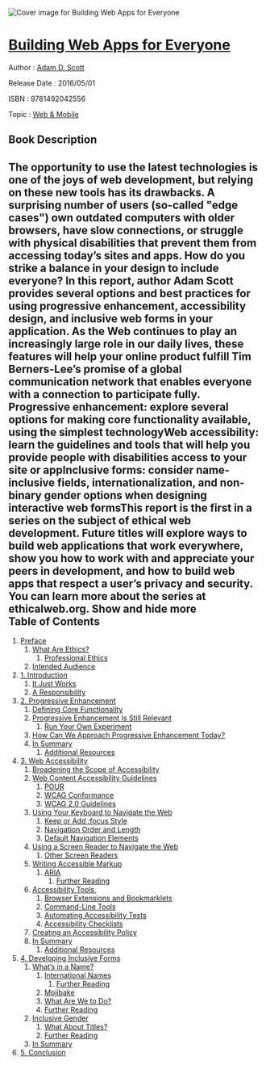 ![Cover image for Building Web Apps for Everyone](https://imgdetail.ebookreading.net/cover/cover/web_mobile/EB9781492042556.jpg)

[Building Web Apps for Everyone](https://ebookreading.net/view/book/Building+Web+Apps+for+Everyone-EB9781492042556_1.html "Building Web Apps for Everyone")
====================================================================================================================

Author : [Adam D. Scott](https://ebookreading.net/search/author/Adam+D.+Scott)

Release Date : 2016/05/01

ISBN : 9781492042556

Topic : [Web & Mobile](https://ebookreading.net/search/category/web-mobile)

Book Description
-----------------

 The opportunity to use the latest technologies is one of the joys of web development, but relying on these new tools has its drawbacks. A surprising number of users (so-called "edge cases") own outdated computers with older browsers, have slow connections, or struggle with physical disabilities that prevent them from accessing today’s sites and apps. How do you strike a balance in your design to include everyone?
In this report, author Adam Scott provides several options and best practices for using progressive enhancement, accessibility design, and inclusive web forms in your application. As the Web continues to play an increasingly large role in our daily lives, these features will help your online product fulfill Tim Berners-Lee’s promise of a global communication network that enables everyone with a connection to participate fully.
Progressive enhancement: explore several options for making core functionality available, using the simplest technologyWeb accessibility: learn the guidelines and tools that will help you provide people with disabilities access to your site or appInclusive forms: consider name-inclusive fields, internationalization, and non-binary gender options when designing interactive web formsThis report is the first in a series on the subject of ethical web development. Future titles will explore ways to build web applications that work everywhere, show you how to work with and appreciate your peers in development, and how to build web apps that respect a user’s privacy and security. You can learn more about the series at ethicalweb.org.
        Show and hide more                
Table of Contents
-----------------

1. [Preface](https://ebookreading.net/view/book/Building+Web+Apps+for+Everyone-EB9781492042556_5.html#idm140609042209984)
    1. [What Are Ethics?](https://ebookreading.net/view/book/Building+Web+Apps+for+Everyone-EB9781492042556_5.html#idm140609042221632)
        1. [Professional Ethics](https://ebookreading.net/view/book/Building+Web+Apps+for+Everyone-EB9781492042556_5.html#idm140609042114640)
    1. [Intended Audience](https://ebookreading.net/view/book/Building+Web+Apps+for+Everyone-EB9781492042556_5.html#idm140609042192400)
1. [1. Introduction](https://ebookreading.net/view/book/Building+Web+Apps+for+Everyone-EB9781492042556_6.html#idm140609042065648)
    1. [It Just Works](https://ebookreading.net/view/book/Building+Web+Apps+for+Everyone-EB9781492042556_6.html#idm140609042390112)
    1. [A Responsibility](https://ebookreading.net/view/book/Building+Web+Apps+for+Everyone-EB9781492042556_6.html#idm140609042050352)
1. [2. Progressive Enhancement](https://ebookreading.net/view/book/Building+Web+Apps+for+Everyone-EB9781492042556_7.html#idm140609042044928)
    1. [Defining Core Functionality](https://ebookreading.net/view/book/Building+Web+Apps+for+Everyone-EB9781492042556_7.html#idm140609042076160)
    1. [Progressive Enhancement Is Still Relevant](https://ebookreading.net/view/book/Building+Web+Apps+for+Everyone-EB9781492042556_7.html#idm140609042102032)
        1. [Run Your Own Experiment](https://ebookreading.net/view/book/Building+Web+Apps+for+Everyone-EB9781492042556_7.html#idm140609041525392)
    1. [How Can We Approach Progressive Enhancement Today?](https://ebookreading.net/view/book/Building+Web+Apps+for+Everyone-EB9781492042556_7.html#idm140609042101408)
    1. [In Summary](https://ebookreading.net/view/book/Building+Web+Apps+for+Everyone-EB9781492042556_7.html#idm140609038207984)
        1. [Additional Resources](https://ebookreading.net/view/book/Building+Web+Apps+for+Everyone-EB9781492042556_7.html#idm140609037182240)
1. [3. Web Accessibility](https://ebookreading.net/view/book/Building+Web+Apps+for+Everyone-EB9781492042556_8.html#idm140609042044304)
    1. [Broadening the Scope of Accessibility](https://ebookreading.net/view/book/Building+Web+Apps+for+Everyone-EB9781492042556_8.html#idm140609037157472)
    1. [Web Content Accessibility Guidelines](https://ebookreading.net/view/book/Building+Web+Apps+for+Everyone-EB9781492042556_8.html#idm140609037148016)
        1. [POUR](https://ebookreading.net/view/book/Building+Web+Apps+for+Everyone-EB9781492042556_8.html#idm140609037145952)
        1. [WCAG Conformance](https://ebookreading.net/view/book/Building+Web+Apps+for+Everyone-EB9781492042556_8.html#idm140609037145328)
        1. [WCAG 2.0 Guidelines](https://ebookreading.net/view/book/Building+Web+Apps+for+Everyone-EB9781492042556_8.html#idm140609037087648)
    1. [Using Your Keyboard to Navigate the Web](https://ebookreading.net/view/book/Building+Web+Apps+for+Everyone-EB9781492042556_8.html#idm140609037069472)
        1. [Keep or Add :focus Style](https://ebookreading.net/view/book/Building+Web+Apps+for+Everyone-EB9781492042556_8.html#idm140609037061360)
        1. [Navigation Order and Length](https://ebookreading.net/view/book/Building+Web+Apps+for+Everyone-EB9781492042556_8.html#idm140609036701488)
        1. [Default Navigation Elements](https://ebookreading.net/view/book/Building+Web+Apps+for+Everyone-EB9781492042556_8.html#idm140609036521808)
    1. [Using a Screen Reader to Navigate the Web](https://ebookreading.net/view/book/Building+Web+Apps+for+Everyone-EB9781492042556_8.html#idm140609037068880)
        1. [Other Screen Readers](https://ebookreading.net/view/book/Building+Web+Apps+for+Everyone-EB9781492042556_8.html#idm140609036401696)
    1. [Writing Accessible Markup](https://ebookreading.net/view/book/Building+Web+Apps+for+Everyone-EB9781492042556_8.html#idm140609036388208)
        1. [ARIA](https://ebookreading.net/view/book/Building+Web+Apps+for+Everyone-EB9781492042556_8.html#idm140609036484480)
            1. [Further Reading](https://ebookreading.net/view/book/Building+Web+Apps+for+Everyone-EB9781492042556_8.html#idm140609036348144)
    1. [Accessibility Tools ](https://ebookreading.net/view/book/Building+Web+Apps+for+Everyone-EB9781492042556_8.html#idm140609036483856)
        1. [Browser Extensions and Bookmarklets](https://ebookreading.net/view/book/Building+Web+Apps+for+Everyone-EB9781492042556_8.html#idm140609036338864)
        1. [Command-Line Tools](https://ebookreading.net/view/book/Building+Web+Apps+for+Everyone-EB9781492042556_8.html#idm140609036331136)
        1. [Automating Accessibility Tests](https://ebookreading.net/view/book/Building+Web+Apps+for+Everyone-EB9781492042556_8.html#idm140609036324144)
        1. [Accessibility Checklists](https://ebookreading.net/view/book/Building+Web+Apps+for+Everyone-EB9781492042556_8.html#idm140609036227424)
    1. [Creating an Accessibility Policy](https://ebookreading.net/view/book/Building+Web+Apps+for+Everyone-EB9781492042556_8.html#idm140609036224160)
    1. [In Summary](https://ebookreading.net/view/book/Building+Web+Apps+for+Everyone-EB9781492042556_8.html#idm140609036174816)
        1. [Additional Resources](https://ebookreading.net/view/book/Building+Web+Apps+for+Everyone-EB9781492042556_8.html#idm140609036173200)
1. [4. Developing Inclusive Forms](https://ebookreading.net/view/book/Building+Web+Apps+for+Everyone-EB9781492042556_9.html#idm140609037173408)
    1. [What’s in a Name?](https://ebookreading.net/view/book/Building+Web+Apps+for+Everyone-EB9781492042556_9.html#idm140609036161712)
        1. [International Names](https://ebookreading.net/view/book/Building+Web+Apps+for+Everyone-EB9781492042556_9.html#idm140609036146288)
            1. [Further Reading](https://ebookreading.net/view/book/Building+Web+Apps+for+Everyone-EB9781492042556_9.html#idm140609036133632)
        1. [Mojibake](https://ebookreading.net/view/book/Building+Web+Apps+for+Everyone-EB9781492042556_9.html#idm140609036130976)
        1. [What Are We to Do?](https://ebookreading.net/view/book/Building+Web+Apps+for+Everyone-EB9781492042556_9.html#idm140609036108752)
        1. [Further Reading](https://ebookreading.net/view/book/Building+Web+Apps+for+Everyone-EB9781492042556_9.html#idm140609036077344)
    1. [Inclusive Gender](https://ebookreading.net/view/book/Building+Web+Apps+for+Everyone-EB9781492042556_9.html#idm140609036161056)
        1. [What About Titles?](https://ebookreading.net/view/book/Building+Web+Apps+for+Everyone-EB9781492042556_9.html#idm140609036038464)
        1. [Further Reading](https://ebookreading.net/view/book/Building+Web+Apps+for+Everyone-EB9781492042556_9.html#idm140609036036496)
    1. [In Summary](https://ebookreading.net/view/book/Building+Web+Apps+for+Everyone-EB9781492042556_9.html#idm140609036063056)
1. [5. Conclusion](https://ebookreading.net/view/book/Building+Web+Apps+for+Everyone-EB9781492042556_10.html#idm140609036029328)
